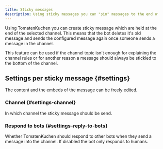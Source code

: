 ```yaml
---
title: Sticky messages
description: Using sticky messages you can "pin" messages to the end of the channel - this page explains how to set them up.
---
```


Using TomatenKuchen you can create sticky message which are held at the end of the selected channel. This means that the bot deletes it's old message and sends the configured message again once someone sends a message in the channel.

This feature can be used if the channel topic isn't enough for explaining the channel rules or for another reason a message should always be stickied to the bottom of the channel.

## Settings per sticky message {#settings}

The content and the embeds of the message can be freely edited.

### Channel {#settings-channel}

In which channel the sticky message should be send.

### Respond to bots {#settings-reply-to-bots}

Whether TomatenKuchen should respond to other bots when they send a message into the channel. If disabled the bot only responds to humans.
